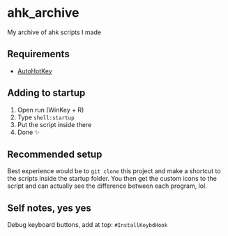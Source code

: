 # ahk_archive
My archive of ahk scripts I made

## Requirements
- [AutoHotKey](https://www.autohotkey.com/)

## Adding to startup
1. Open run (WinKey + R)
2. Type `shell:startup`
3. Put the script inside there
4. Done ✨

## Recommended setup
Best experience would be to `git clone` this project and make a shortcut to the scripts inside the startup folder.
You then get the custom icons to the script and can actually see the difference between each program, lol.

## Self notes, yes yes
Debug keyboard buttons, add at top: `#InstallKeybdHook`
